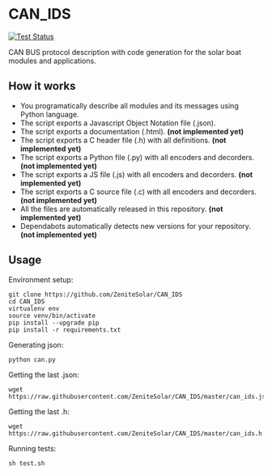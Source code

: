 # CAN_IDS

<p align="left">
  <a href="https://github.com/ZeniteSolar/CAN_IDS/actions?query=workflow:tests">
    <img alt="Test Status" src="https://github.com/ZeniteSolar/CAN_IDS/workflows/tests/badge.svg">
  </a>
</p>

CAN BUS protocol description with code generation for the solar boat modules and applications.

## How it works
  - You programatically describe all modules and its messages using Python language.
  - The script exports a Javascript Object Notation file (.json).  
  - The script exports a documentation (.html). **(not implemented yet)**  
  - The script exports a C header file (.h) with all definitions. **(not implemented yet)**  
  - The script exports a Python file (.py) with all encoders and decorders. **(not implemented yet)**  
  - The script exports a JS file (.js) with all encoders and decorders. **(not implemented yet)**  
  - The script exports a C source file (.c) with all encoders and decorders. **(not implemented yet)**  
  - All the files are automatically released in this repository. **(not implemented yet)**  
  - Dependabots automatically detects new versions for your repository. **(not implemented yet)**  
  

## Usage
    
Environment setup:

    git clone https://github.com/ZeniteSolar/CAN_IDS
    cd CAN_IDS
    virtualenv env
    source venv/bin/activate
    pip install --upgrade pip
    pip install -r requirements.txt

Generating json:

    python can.py
  
Getting the last .json:

    wget https://raw.githubusercontent.com/ZeniteSolar/CAN_IDS/master/can_ids.json

Getting the last .h:

    wget https://raw.githubusercontent.com/ZeniteSolar/CAN_IDS/master/can_ids.h

Running tests:

    sh test.sh
